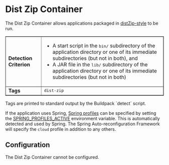 # Dist Zip Container
The Dist Zip Container allows applications packaged in [distZip-style][] to be run.

<table border>
  <tr>
    <td><strong>Detection Criterion</strong></td><td><ul>
      <li>A start script in the <tt>bin/</tt> subdirectory of the application directory or one of its immediate subdirectories (but not in both), and</li>
      <li>A JAR file in the <tt>lib/</tt> subdirectory of the application directory or one of its immediate subdirectories (but not in both)</li>
    </ul></td>
  </tr>
  <tr>
    <td><strong>Tags</strong></td><td><tt>dist-zip</tt></td>
  </tr>
</table>
Tags are printed to standard output by the Buildpack `detect` script.

If the application uses Spring, [Spring profiles][] can be specified by setting the [SPRING_PROFILES_ACTIVE][] environment variable. This is automatically detected and used by Spring. The Spring Auto-reconfiguration Framework will specify the `cloud` profile in addition to any others. 

## Configuration

The Dist Zip Container cannot be configured.

[distZip-style]: http://www.gradle.org/docs/current/userguide/application_plugin.html
[Spring profiles]:http://blog.springsource.com/2011/02/14/spring-3-1-m1-introducing-profile/
[SPRING_PROFILES_ACTIVE]: http://static.springsource.org/spring/docs/3.1.x/javadoc-api/org/springframework/core/env/AbstractEnvironment.html#ACTIVE_PROFILES_PROPERTY_NAME
